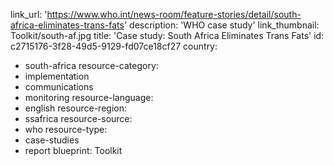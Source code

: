 link_url: 'https://www.who.int/news-room/feature-stories/detail/south-africa-eliminates-trans-fats'
description: 'WHO case study'
link_thumbnail: Toolkit/south-af.jpg
title: 'Case study: South Africa Eliminates Trans Fats'
id: c2715176-3f28-49d5-9129-fd07ce18cf27
country:
  - south-africa
resource-category:
  - implementation
  - communications
  - monitoring
resource-language:
  - english
resource-region:
  - ssafrica
resource-source:
  - who
resource-type:
  - case-studies
  - report
blueprint: Toolkit

